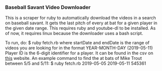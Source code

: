 ### Baseball Savant Video Downloader

This is a scraper for ruby to automatically download the videos in a search on baseball savant. It gets the last pitch of every at bat for a given player in the given date range. 
This requires ruby and youtube-dl to be installed. As of now, it requires linux because the downloader uses a bash script. 

To run, do:
  $ ruby fetch.rb <startDate> <endDate> <playerID>
where startDate and endDate is the range of videos you are looking for in the format YEAR-MONTH-DAY (2019-05-11)
Player ID is the 6-digit identifier for a player. It can be found in the csv on [this](http://crunchtimebaseball.com/baseball_map.html) website. 
An example command to find the at bats of Mike Trout between 5/5 and 5/11:
  $ ruby fetch.rb 2019-05-05 2019-05-11 545361